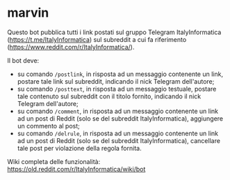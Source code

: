 # marvin

Questo bot pubblica tutti i link postati sul gruppo Telegram ItalyInformatica (https://t.me/ItalyInformatica) sul subreddit a cui fa riferimento (https://www.reddit.com/r/ItalyInformatica/).

Il bot deve:

* su comando `/postlink`, in risposta ad un messaggio contenente un link, postare tale link sul subreddit, indicando il nick Telegram dell'autore;
* su comando `/posttext`, in risposta ad un messaggio testuale, postare tale contenuto sul subreddit con il titolo fornito, indicando il nick Telegram dell'autore;
* su comando `/comment`, in risposta ad un messaggio contenente un link ad un post di Reddit (solo se del subreddit ItalyInformatica), aggiungere un commento al post;
* su comando `/delrule`, in risposta ad un messaggio contenente un link ad un post di Reddit (solo se del subreddit ItalyInformatica), cancellare tale post per violazione della regola fornita.

Wiki completa delle funzionalità: https://old.reddit.com/r/ItalyInformatica/wiki/bot
